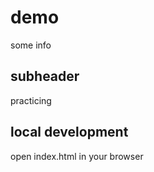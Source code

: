 # demo


some info


## subheader 

practicing

## local development

open index.html in your browser